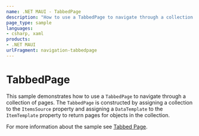 ```yaml
---
name: .NET MAUI - TabbedPage
description: "How to use a TabbedPage to navigate through a collection of pages (navigation)"
page_type: sample
languages:
- csharp, xaml
products:
- .NET MAUI
urlFragment: navigation-tabbedpage
---
```

# TabbedPage

This sample demonstrates how to use a `TabbedPage` to navigate through a collection of pages. The `TabbedPage` is constructed by assigning a collection to the `ItemsSource` property and assigning a `DataTemplate` to the `ItemTemplate` property to return pages for objects in the collection.

For more information about the sample see [Tabbed Page](https://docs.microsoft.com/dotnet/maui/user-interface/pages/tabbedpage).